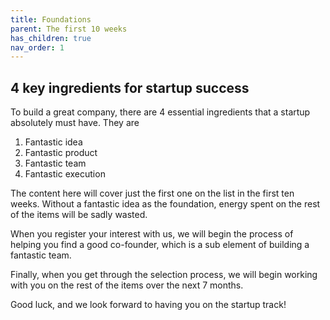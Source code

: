 ```yaml
---
title: Foundations
parent: The first 10 weeks
has_children: true
nav_order: 1
---
```


## 4 key ingredients for startup success
  
To build a great company, there are 4 essential ingredients that a startup absolutely must have. They are

1. Fantastic idea
2. Fantastic product
3. Fantastic team
4. Fantastic execution

The content here will cover just the first one on the list in the first ten weeks. Without a fantastic idea as the foundation, energy spent on the rest of the items will be sadly wasted.

When you register your interest with us, we will begin the process of helping you find a good co-founder, which is a sub element of building a fantastic team.

Finally, when you get through the selection process, we will begin working with you on the rest of the items over the next 7 months.

Good luck, and we look forward to having you on the startup track!
